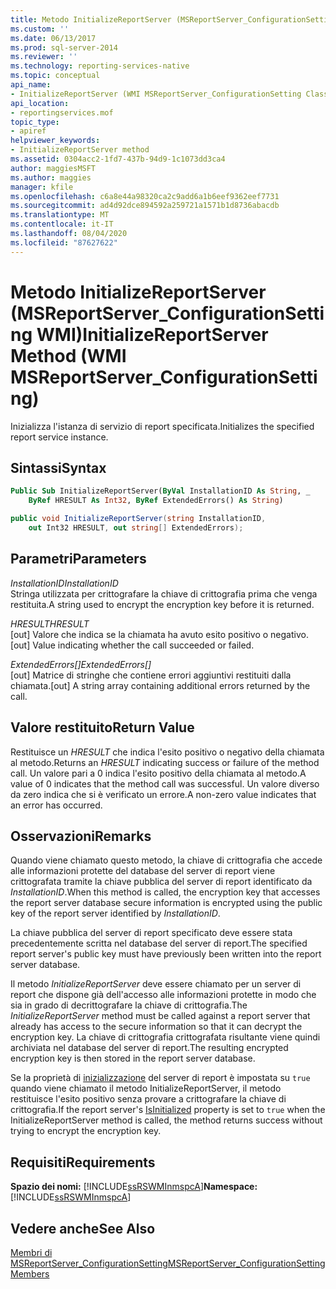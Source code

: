 ```yaml
---
title: Metodo InitializeReportServer (MSReportServer_ConfigurationSetting WMI) | Microsoft Docs
ms.custom: ''
ms.date: 06/13/2017
ms.prod: sql-server-2014
ms.reviewer: ''
ms.technology: reporting-services-native
ms.topic: conceptual
api_name:
- InitializeReportServer (WMI MSReportServer_ConfigurationSetting Class)
api_location:
- reportingservices.mof
topic_type:
- apiref
helpviewer_keywords:
- InitializeReportServer method
ms.assetid: 0304acc2-1fd7-437b-94d9-1c1073dd3ca4
author: maggiesMSFT
ms.author: maggies
manager: kfile
ms.openlocfilehash: c6a8e44a98320ca2c9add6a1b6eef9362eef7731
ms.sourcegitcommit: ad4d92dce894592a259721a1571b1d8736abacdb
ms.translationtype: MT
ms.contentlocale: it-IT
ms.lasthandoff: 08/04/2020
ms.locfileid: "87627622"
---
```

# <a name="initializereportserver-method-wmi-msreportserver_configurationsetting"></a><span data-ttu-id="4636b-102">Metodo InitializeReportServer (MSReportServer_ConfigurationSetting WMI)</span><span class="sxs-lookup"><span data-stu-id="4636b-102">InitializeReportServer Method (WMI MSReportServer_ConfigurationSetting)</span></span>
  <span data-ttu-id="4636b-103">Inizializza l'istanza di servizio di report specificata.</span><span class="sxs-lookup"><span data-stu-id="4636b-103">Initializes the specified report service instance.</span></span>  
  
## <a name="syntax"></a><span data-ttu-id="4636b-104">Sintassi</span><span class="sxs-lookup"><span data-stu-id="4636b-104">Syntax</span></span>  
  
```vb  
Public Sub InitializeReportServer(ByVal InstallationID As String, _  
    ByRef HRESULT As Int32, ByRef ExtendedErrors() As String)  
```  
  
```csharp  
public void InitializeReportServer(string InstallationID,   
    out Int32 HRESULT, out string[] ExtendedErrors);  
```  
  
## <a name="parameters"></a><span data-ttu-id="4636b-105">Parametri</span><span class="sxs-lookup"><span data-stu-id="4636b-105">Parameters</span></span>  
 <span data-ttu-id="4636b-106">*InstallationID*</span><span class="sxs-lookup"><span data-stu-id="4636b-106">*InstallationID*</span></span>  
 <span data-ttu-id="4636b-107">Stringa utilizzata per crittografare la chiave di crittografia prima che venga restituita.</span><span class="sxs-lookup"><span data-stu-id="4636b-107">A string used to encrypt the encryption key before it is returned.</span></span>  
  
 <span data-ttu-id="4636b-108">*HRESULT*</span><span class="sxs-lookup"><span data-stu-id="4636b-108">*HRESULT*</span></span>  
 <span data-ttu-id="4636b-109">[out] Valore che indica se la chiamata ha avuto esito positivo o negativo.</span><span class="sxs-lookup"><span data-stu-id="4636b-109">[out] Value indicating whether the call succeeded or failed.</span></span>  
  
 <span data-ttu-id="4636b-110">*ExtendedErrors[]*</span><span class="sxs-lookup"><span data-stu-id="4636b-110">*ExtendedErrors[]*</span></span>  
 <span data-ttu-id="4636b-111">[out] Matrice di stringhe che contiene errori aggiuntivi restituiti dalla chiamata.</span><span class="sxs-lookup"><span data-stu-id="4636b-111">[out] A string array containing additional errors returned by the call.</span></span>  
  
## <a name="return-value"></a><span data-ttu-id="4636b-112">Valore restituito</span><span class="sxs-lookup"><span data-stu-id="4636b-112">Return Value</span></span>  
 <span data-ttu-id="4636b-113">Restituisce un *HRESULT* che indica l'esito positivo o negativo della chiamata al metodo.</span><span class="sxs-lookup"><span data-stu-id="4636b-113">Returns an *HRESULT* indicating success or failure of the method call.</span></span> <span data-ttu-id="4636b-114">Un valore pari a 0 indica l'esito positivo della chiamata al metodo.</span><span class="sxs-lookup"><span data-stu-id="4636b-114">A value of 0 indicates that the method call was successful.</span></span> <span data-ttu-id="4636b-115">Un valore diverso da zero indica che si è verificato un errore.</span><span class="sxs-lookup"><span data-stu-id="4636b-115">A non-zero value indicates that an error has occurred.</span></span>  
  
## <a name="remarks"></a><span data-ttu-id="4636b-116">Osservazioni</span><span class="sxs-lookup"><span data-stu-id="4636b-116">Remarks</span></span>  
 <span data-ttu-id="4636b-117">Quando viene chiamato questo metodo, la chiave di crittografia che accede alle informazioni protette del database del server di report viene crittografata tramite la chiave pubblica del server di report identificato da *InstallationID*.</span><span class="sxs-lookup"><span data-stu-id="4636b-117">When this method is called, the encryption key that accesses the report server database secure information is encrypted using the public key of the report server identified by *InstallationID*.</span></span>  
  
 <span data-ttu-id="4636b-118">La chiave pubblica del server di report specificato deve essere stata precedentemente scritta nel database del server di report.</span><span class="sxs-lookup"><span data-stu-id="4636b-118">The specified report server's public key must have previously been written into the report server database.</span></span>  
  
 <span data-ttu-id="4636b-119">Il metodo *InitializeReportServer* deve essere chiamato per un server di report che dispone già dell'accesso alle informazioni protette in modo che sia in grado di decrittografare la chiave di crittografia.</span><span class="sxs-lookup"><span data-stu-id="4636b-119">The *InitializeReportServer* method must be called against a report server that already has access to the secure information so that it can decrypt the encryption key.</span></span> <span data-ttu-id="4636b-120">La chiave di crittografia crittografata risultante viene quindi archiviata nel database del server di report.</span><span class="sxs-lookup"><span data-stu-id="4636b-120">The resulting encrypted encryption key is then stored in the report server database.</span></span>  
  
 <span data-ttu-id="4636b-121">Se la proprietà di [inizializzazione](configurationsetting-property-isinitialized.md) del server di report è impostata su `true` quando viene chiamato il metodo InitializeReportServer, il metodo restituisce l'esito positivo senza provare a crittografare la chiave di crittografia.</span><span class="sxs-lookup"><span data-stu-id="4636b-121">If the report server's [IsInitialized](configurationsetting-property-isinitialized.md) property is set to `true` when the InitializeReportServer method is called, the method returns success without trying to encrypt the encryption key.</span></span>  
  
## <a name="requirements"></a><span data-ttu-id="4636b-122">Requisiti</span><span class="sxs-lookup"><span data-stu-id="4636b-122">Requirements</span></span>  
 <span data-ttu-id="4636b-123">**Spazio dei nomi:** [!INCLUDE[ssRSWMInmspcA](../../includes/ssrswminmspca-md.md)]</span><span class="sxs-lookup"><span data-stu-id="4636b-123">**Namespace:** [!INCLUDE[ssRSWMInmspcA](../../includes/ssrswminmspca-md.md)]</span></span>  
  
## <a name="see-also"></a><span data-ttu-id="4636b-124">Vedere anche</span><span class="sxs-lookup"><span data-stu-id="4636b-124">See Also</span></span>  
 [<span data-ttu-id="4636b-125">Membri di MSReportServer_ConfigurationSetting</span><span class="sxs-lookup"><span data-stu-id="4636b-125">MSReportServer_ConfigurationSetting Members</span></span>](msreportserver-configurationsetting-members.md)  
  
  
